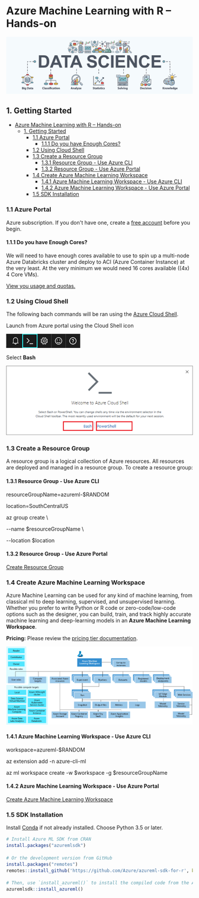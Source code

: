 # Azure Machine Learning with R – Hands-on

![](media/ac3d10d90b9df74255594d931691e127.png)

## 1. Getting Started

- [Azure Machine Learning with R – Hands-on](#azure-machine-learning-with-r--hands-on)
  - [1. Getting Started](#1-getting-started)
    - [1.1 Azure Portal](#11-azure-portal)
      - [1.1.1 Do you have Enough Cores?](#111-do-you-have-enough-cores)
    - [1.2 Using Cloud Shell](#12-using-cloud-shell)
    - [1.3 Create a Resource Group](#13-create-a-resource-group)
      - [1.3.1 Resource Group - Use Azure CLI](#131-resource-group---use-azure-cli)
      - [1.3.2 Resource Group - Use Azure Portal](#132-resource-group---use-azure-portal)
    - [1.4 Create Azure Machine Learning Workspace](#14-create-azure-machine-learning-workspace)
      - [1.4.1 Azure Machine Learning Workspace - Use Azure CLI](#141-azure-machine-learning-workspace---use-azure-cli)
      - [1.4.2 Azure Machine Learning Workspace - Use Azure Portal](#142-azure-machine-learning-workspace---use-azure-portal)
    - [1.5 SDK Installation](#15-sdk-installation)

### 1.1 Azure Portal

Azure subscription. If you don't have one, create a [free
account](https://azure.microsoft.com/en-us/free/) before you begin.

#### 1.1.1 Do you have Enough Cores?

We will need to have enough cores available to use to spin up a multi-node Azure
Databricks cluster and deploy to ACI (Azure Container Instance) at the very
least. At the very minimum we would need 16 cores available ((4x) 4 Core VMs).

[View you usage and
quotas.](https://docs.microsoft.com/en-us/azure/machine-learning/how-to-manage-quotas#view-your-usage-and-quotas)

### 1.2 Using Cloud Shell

The following bach commands will be ran using the [Azure Cloud
Shell](https://docs.microsoft.com/en-us/azure/cloud-shell/overview).

Launch from Azure portal using the Cloud Shell icon

![cloud shell](media/d6ed8ce3c37f479ed523b07fa3fcd517.png)

Select **Bash**

![cloud shell](media/64eb6e9d74b2f96360d764e8ffd45395.png)

### 1.3 Create a Resource Group

A resource group is a logical collection of Azure resources. All resources are
deployed and managed in a resource group. To create a resource group:

#### 1.3.1 Resource Group - Use Azure CLI

resourceGroupName=azureml-\$RANDOM

location=SouthCentralUS

az group create \\

\--name \$resourceGroupName \\

\--location \$location

#### 1.3.2 Resource Group - Use Azure Portal

[Create Resource
Group](https://docs.microsoft.com/en-us/azure/event-hubs/event-hubs-create#create-a-resource-group)

### 1.4 Create Azure Machine Learning Workspace

Azure Machine Learning can be used for any kind of machine learning, from
classical ml to deep learning, supervised, and unsupervised learning. Whether
you prefer to write Python or R code or zero-code/low-code options such as the
designer, you can build, train, and track highly accurate machine learning and
deep-learning models in an **Azure Machine Learning Workspace**.

**Pricing:**  Please review the [pricing tier
documentation](https://azure.microsoft.com/en-us/pricing/details/machine-learning/).

![amls](media/e9967d2ccb328f18b29fe310a6bec86d.png)

#### 1.4.1 Azure Machine Learning Workspace - Use Azure CLI

workspace=azureml-\$RANDOM

az extension add -n azure-cli-ml

az ml workspace create -w \$workspace -g \$resourceGroupName

#### 1.4.2 Azure Machine Learning Workspace - Use Azure Portal

[Create Azure Machine Learning
Workspace](https://docs.microsoft.com/en-us/azure/machine-learning/how-to-manage-workspace)

### 1.5 SDK Installation

 Install [Conda](https://docs.conda.io/en/latest/miniconda.html) if not already
installed. Choose Python 3.5 or later.
```r
# Install Azure ML SDK from CRAN
install.packages("azuremlsdk")

# Or the development version from GitHub
install.packages("remotes")
remotes::install_github('https://github.com/Azure/azureml-sdk-for-r', build_vignettes = TRUE)

# Then, use `install_azureml()` to install the compiled code from the AzureML Python SDK.
azuremlsdk::install_azureml()
```
